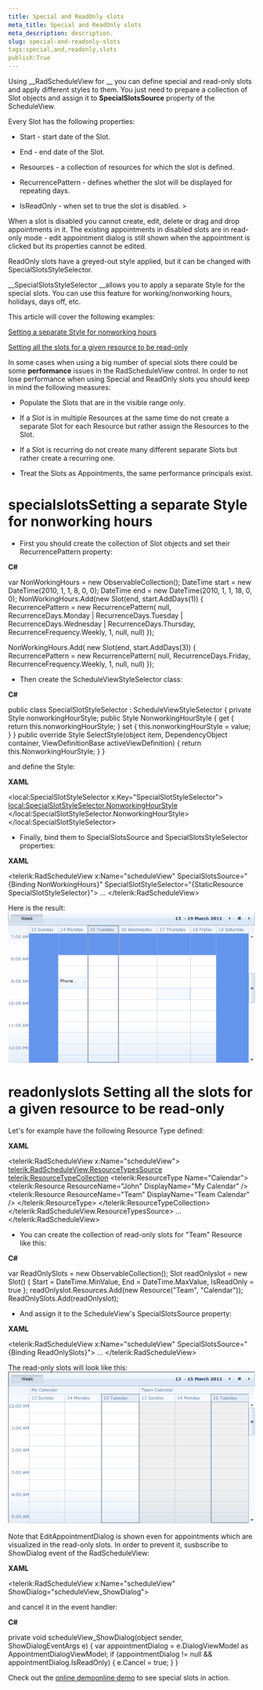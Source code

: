 ```yaml
---
title: Special and ReadOnly slots
meta_title: Special and ReadOnly slots
meta_description: description.
slug: special-and-readonly-slots
tags:special,and,readonly,slots
publish:True
---
```



Using __RadScheduleView for __ you can define special and read-only slots and apply different styles to them.  You just need to prepare a collection of Slot objects and assign it to __SpecialSlotsSource__ property of the ScheduleView.
      

Every Slot has the following properties:

* Start - start date of the Slot.
          

* End - end date of the Slot.
          

* Resources - a collection of resources for which the slot is defined.
          

* RecurrencePattern - defines whether the slot will be displayed for repeating days.
          

* IsReadOnly - when set to true the slot is disabled.
          	>

When a slot is disabled you cannot create, edit, delete or drag and drop appointments in it. The existing appointments in disabled slots are in read-only mode - edit appointment dialog is still shown when the appointment is clicked but its properties cannot be edited.
        

ReadOnly slots have a greyed-out style applied, but it can be changed with SpecialSlotsStyleSelector.
        

__SpecialSlotsStyleSelector __allows you to apply a separate Style for the special slots. You can use this feature for working/nonworking hours, holidays, days off, etc.
      

This article will cover the following examples:
      

[Setting a separate Style for nonworking hours](#specialslots)

[Setting all the slots for a given resource to be read-only](#readonlyslots)

In some cases when using a big number of special slots there could be some __performance__ issues in the RadScheduleView control. In order to not lose performance when using Special and ReadOnly slots you should keep in mind the following measures:
        

* Populate the Slots that are in the visible range only.
            

* If a Slot is in multiple Resources at the same time do not create a separate Slot for each Resource but rather assign the Resources to the Slot.
            

* If a Slot is recurring do not create many different separate Slots but rather create a recurring one.
            

* Treat the Slots as Appointments, the same performance principals exist.
            

# specialslotsSetting a separate Style for nonworking hours

* First you should create the collection of Slot objects and set their RecurrencePattern property:
            


 __C#__
    	


var NonWorkingHours = new ObservableCollection<Slot>();
DateTime start = new DateTime(2010, 1, 1, 8, 0, 0);
DateTime end = new DateTime(2010, 1, 1, 18, 0, 0);
NonWorkingHours.Add(new Slot(end, start.AddDays(1))
{
    RecurrencePattern = new RecurrencePattern(
                null, RecurrenceDays.Monday | RecurrenceDays.Tuesday | RecurrenceDays.Wednesday | RecurrenceDays.Thursday, RecurrenceFrequency.Weekly, 1, null, null)
});

NonWorkingHours.Add(
    new Slot(end, start.AddDays(3))
    {
        RecurrencePattern = new RecurrencePattern(
                    null, RecurrenceDays.Friday, RecurrenceFrequency.Weekly, 1, null, null)
    });



* Then create the ScheduleViewStyleSelector class:
            


 __C#__
    	


public class SpecialSlotStyleSelector : ScheduleViewStyleSelector
{
    private Style nonworkingHourStyle;
    public Style NonworkingHourStyle
    {
        get
        {
            return this.nonworkingHourStyle;
        }
        set
        {
            this.nonworkingHourStyle = value;
        }
    }
    public override Style SelectStyle(object item, DependencyObject container, ViewDefinitionBase activeViewDefinition)
    {
        return this.NonworkingHourStyle;
    }
}



and define the Style:


 __XAML__
    	


<local:SpecialSlotStyleSelector x:Key="SpecialSlotStyleSelector">
        <local:SpecialSlotStyleSelector.NonworkingHourStyle>
            <Style TargetType="scheduleView:HighlightItem">
                <Setter Property="Template">
                    <Setter.Value>
                        <ControlTemplate>
                            <Border Background="CornflowerBlue"/>
                        </ControlTemplate>
                    </Setter.Value>
                </Setter>
            </Style>
        </local:SpecialSlotStyleSelector.NonworkingHourStyle>
    </local:SpecialSlotStyleSelector>



* Finally, bind them to SpecialSlotsSource and SpecialSlotsStyleSelector properties:
            


 __XAML__
    	


<telerik:RadScheduleView x:Name="scheduleView"
           SpecialSlotsSource="{Binding NonWorkingHours}"
           SpecialSlotStyleSelector="{StaticResource SpecialSlotStyleSelector}">
...
</telerik:RadScheduleView>



Here is the result:![Special Slots](images/radscheduleview_special_slots.png)

# readonlyslots Setting all the slots for a given resource to be read-only

Let's for example have the following Resource Type defined:


 __XAML__
    	


<telerik:RadScheduleView x:Name="scheduleView">
 <telerik:RadScheduleView.ResourceTypesSource>
    <telerik:ResourceTypeCollection>
        <telerik:ResourceType Name="Calendar">
            <telerik:Resource ResourceName="John" DisplayName="My Calendar" />
            <telerik:Resource ResourceName="Team" DisplayName="Team Calendar" />
        </telerik:ResourceType>
    </telerik:ResourceTypeCollection>
  </telerik:RadScheduleView.ResourceTypesSource>
  ...
</telerik:RadScheduleView>



* You can create the collection of read-only slots for "Team" Resource like this:
            


 __C#__
    	


var ReadOnlySlots = new ObservableCollection<Slot>();
Slot readOnlyslot = new Slot() { 
		Start = DateTime.MinValue, 
		End = DateTime.MaxValue, 
		IsReadOnly = true 
		};
readOnlyslot.Resources.Add(new Resource("Team", "Calendar"));
ReadOnlySlots.Add(readOnlyslot);



* And assign it to the ScheduleView's SpecialSlotsSource property:
            


 __XAML__
    	


<telerik:RadScheduleView  x:Name="scheduleView" SpecialSlotsSource="{Binding ReadOnlySlots}">
...
</telerik:RadScheduleView>



The read-only slots will look like this:![ReadOnly Slots](images/radscheduler_readonly_slots.png)

Note that EditAppointmentDialog is shown even for appointments which are visualized in the read-only slots. In order to prevent it, susbscribe to ShowDialog event of the RadScheduleView:
        


 __XAML__
    	


<telerik:RadScheduleView x:Name="scheduleView" ShowDialog="scheduleView_ShowDialog">



and cancel it in the event handler:
        


 __C#__
    	


private void scheduleView_ShowDialog(object sender, ShowDialogEventArgs e)
{
    var appointmentDialog = e.DialogViewModel as AppointmentDialogViewModel;
    if (appointmentDialog != null && appointmentDialog.IsReadOnly)
    {
        e.Cancel = true;
    }
}



Check out the 
          [online demo](http://demos.telerik.com/silverlight/#ScheduleView/SpecialSlots)[online demo](http://demos.telerik.com/wpf/?ScheduleView/SpecialSlots) to see special slots in action.
        
